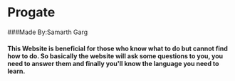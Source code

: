 # Progate
###Made By:Samarth Garg
#### This Website is beneficial for those who know what to do but cannot find how to do. So basically the website will ask some questions to you, you need to answer them and finally you'll know the language you need to learn.
